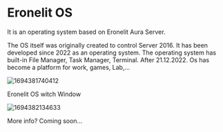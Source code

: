# Eronelit OS

It is an operating system based on Eronelit Aura Server.

The OS itself was originally created to control Server 2016. It has been developed since 2022 as an operating system.
The operating system has built-in File Manager, Task Manager, Terminal.
After 21.12.2022. Os has become a platform for work, games, Lab,...

![1694381740412](/?blog=10.sept_2023_23_34/1694381740412)

Eronelit OS witch Window

![1694382134633](/?blog=10_sept_2023_23_34/1694382134633)

More info? Coming soon...
